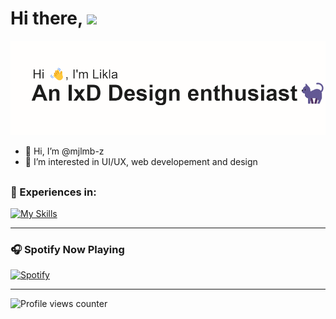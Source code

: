# Hi there, [<img src="https://media.giphy.com/media/hvRJCLFzcasrR4ia7z/giphy.gif" width="50"/>]()

![This is an image](https://github.com/mjlmb-z/mjlmb-z/blob/main/header.png)

- 👋 Hi, I’m @mjlmb-z
- 👀 I’m interested in UI/UX, web developement and design

##

<!---
mjlmb-z/mjlmb-z is a ✨ special ✨ repository because its `README.md` (this file) appears on your GitHub profile.
You can click the Preview link to take a look at your changes.
--->

### 🌟 Experiences in:

[![My Skills](https://skills.thijs.gg/icons?i=html,css,bootstrap,figma&theme=dark)](https://skills.thijs.gg)

---

### 🎧 Spotify Now Playing

[![Spotify](https://img.shields.io/badge/Spotify-Profile-1DB954?style=for-the-badge&logo=spotify&logoColor=white)](https://open.spotify.com/user/31o3ptc26cyaveekolsb7epauy54)

---


<p align="left">
  <img src="https://komarev.com/ghpvc/?username=mjlmb-z&color=blueviolet" alt="Profile views counter" />
</p>

